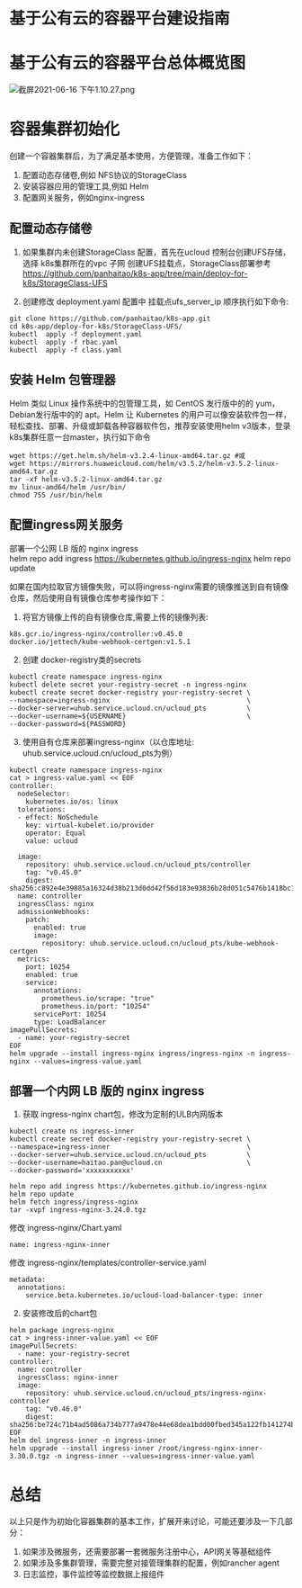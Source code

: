 # 基于公有云的容器平台建设指南

# 基于公有云的容器平台总体概览图

![截屏2021-06-16 下午1.10.27.png](https://upload-images.jianshu.io/upload_images/5592768-722062d7c2f58272.png?imageMogr2/auto-orient/strip%7CimageView2/2/w/1240)

# 容器集群初始化

创建一个容器集群后，为了满足基本使用，方便管理，准备工作如下：
1. 配置动态存储卷,例如 NFS协议的StorageClass
2. 安装容器应用的管理工具,例如 Helm
3. 配置网关服务，例如nginx-ingress

## 配置动态存储卷

1. 如果集群内未创建StorageClass 配置，首先在ucloud 控制台创建UFS存储，选择 k8s集群所在的vpc 子网 创建UFS挂载点，StorageClass部署参考 https://github.com/panhaitao/k8s-app/tree/main/deploy-for-k8s/StorageClass-UFS 

2. 创建修改 deployment.yaml 配置中 挂载点ufs_server_ip 顺序执行如下命令:
```
git clone https://github.com/panhaitao/k8s-app.git
cd k8s-app/deploy-for-k8s/StorageClass-UFS/
kubectl  apply -f deployment.yaml
kubectl  apply -f rbac.yaml
kubectl  apply -f class.yaml
```

## 安装 Helm 包管理器

Helm 类似 Linux 操作系统中的包管理工具，如 CentOS 发行版中的的 yum，Debian发行版中的的 apt。Helm 让 Kubernetes 的用户可以像安装软件包一样，轻松查找、部署、升级或卸载各种容器软件包，推荐安装使用helm v3版本，登录k8s集群任意一台master，执行如下命令
```
wget https://get.helm.sh/helm-v3.2.4-linux-amd64.tar.gz #或
wget https://mirrors.huaweicloud.com/helm/v3.5.2/helm-v3.5.2-linux-amd64.tar.gz 
tar -xf helm-v3.5.2-linux-amd64.tar.gz
mv linux-amd64/helm /usr/bin/
chmod 755 /usr/bin/helm
```
## 配置ingress网关服务

部署一个公网 LB 版的 nginx  ingress  
helm repo add ingress https://kubernetes.github.io/ingress-nginx
helm repo update

如果在国内拉取官方镜像失败，可以将ingress-nginx需要的镜像推送到自有镜像仓库，然后使用自有镜像仓库参考操作如下：

1. 将官方镜像上传的自有镜像仓库,需要上传的镜像列表:
```
k8s.gcr.io/ingress-nginx/controller:v0.45.0
docker.io/jettech/kube-webhook-certgen:v1.5.1
```
2. 创建  docker-registry类的secrets
```
kubectl create namespace ingress-nginx
kubectl delete secret your-registry-secret -n ingress-nginx
kubectl create secret docker-registry your-registry-secret \
--namespace=ingress-nginx                                  \
--docker-server=uhub.service.ucloud.cn/ucloud_pts          \
--docker-username=${USERNAME}                              \
--docker-password=${PASSWORD}
```
3. 使用自有仓库来部署ingress-nginx（以仓库地址: uhub.service.ucloud.cn/ucloud_pts为例）
```
kubectl create namespace ingress-nginx
cat > ingress-value.yaml << EOF
controller:
  nodeSelector:
    kubernetes.io/os: linux 
  tolerations:
  - effect: NoSchedule
    key: virtual-kubelet.io/provider
    operator: Equal
    value: ucloud
  
  image:
    repository: uhub.service.ucloud.cn/ucloud_pts/controller
    tag: "v0.45.0"
    digest: sha256:c892e4e39885a16324d38b213d0dd42f56d183e93836b28d051c5476b1418bc1
  name: controller
  ingressClass: nginx
  admissionWebhooks:
    patch:
      enabled: true
      image:
        repository: uhub.service.ucloud.cn/ucloud_pts/kube-webhook-certgen
  metrics:
    port: 10254
    enabled: true
    service:
      annotations:
        prometheus.io/scrape: "true"
        prometheus.io/port: "10254"
      servicePort: 10254
      type: LoadBalancer
imagePullSecrets: 
  - name: your-registry-secret
EOF
helm upgrade --install ingress-nginx ingress/ingress-nginx -n ingress-nginx --values=ingress-value.yaml
```

## 部署一个内网 LB 版的 nginx  ingress

1. 获取 ingress-nginx chart包，修改为定制的ULB内网版本
```
kubectl create ns ingress-inner
kubectl create secret docker-registry your-registry-secret \
--namespace=ingress-inner                                  \
--docker-server=uhub.service.ucloud.cn/ucloud_pts          \
--docker-username=haitao.pan@ucloud.cn                     \
--docker-password='xxxxxxxxxxx'

helm repo add ingress https://kubernetes.github.io/ingress-nginx
helm repo update
helm fetch ingress/ingress-nginx
tar -xvpf ingress-nginx-3.24.0.tgz
```
修改 ingress-nginx/Chart.yaml
```
name: ingress-nginx-inner
```
修改 ingress-nginx/templates/controller-service.yaml
```
metadata:
  annotations:
    service.beta.kubernetes.io/ucloud-load-balancer-type: inner
 ```   

 2. 安装修改后的chart包
```
helm package ingress-nginx
cat > ingress-inner-value.yaml << EOF
imagePullSecrets:
  - name: your-registry-secret
controller:
  name: controller
  ingressClass: nginx-inner
  image:
    repository: uhub.service.ucloud.cn/ucloud_pts/ingress-nginx-controller
    tag: "v0.46.0"
    digest: sha256:be724c71b4ad5086a734b777a9478e44e68dea1bdd00fbed345a122fb141274b  
EOF
helm del ingress-inner -n ingress-inner
helm upgrade --install ingress-inner /root/ingress-nginx-inner-3.30.0.tgz -n ingress-inner --values=ingress-inner-value.yaml
```

# 总结

以上只是作为初始化容器集群的基本工作，扩展开来讨论，可能还要涉及一下几部分：
1. 如果涉及微服务，还需要部署一套微服务注册中心，API网关等基础组件
2. 如果涉及多集群管理，需要完整对接管理集群的配置，例如rancher agent
3. 日志监控，事件监控等监控数据上报组件
